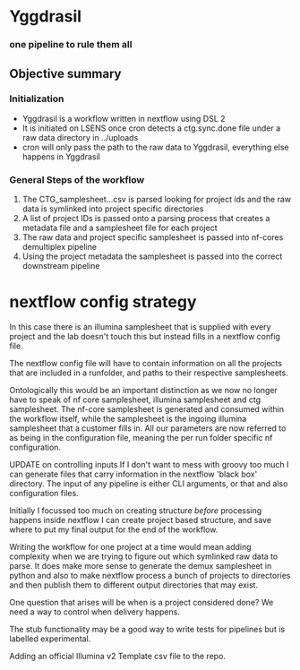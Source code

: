 # Yggdrasil

### one pipeline to rule them all

## Objective summary

### Initialization

* Yggdrasil is a workflow written in nextflow using DSL 2
* It is initiated on LSENS once cron detects a ctg.sync.done file under a raw data directory in ../uploads
* cron will only pass the path to the raw data to Yggdrasil, everything else happens in Yggdrasil

### General Steps of the workflow

1. The CTG_samplesheet...csv is parsed looking for project ids and the raw data is symlinked into project specific directories
2. A list of project IDs is passed onto a parsing process that creates a metadata file and a samplesheet file for each project
3. The raw data and project specific samplesheet is passed into nf-cores demultiplex pipeline
4. Using the project metadata the samplesheet is passed into the correct downstream pipeline


# nextflow config strategy

In this case there is an illumina samplesheet that is supplied with every project and 
the lab doesn't touch this but instead fills in a nextflow config file.

The nextflow config file will have to contain information on all the projects that are included
in a runfolder, and paths to their respective samplesheets.

Ontologically this would be an important distinction as we now no longer have to speak of
nf core samplesheet, illumina samplesheet and ctg samplesheet. The nf-core samplesheet is generated 
and consumed within the workflow itself, while the samplesheet is the ingoing illumina samplesheet that
a customer fills in. All our parameters are now referred to as being in the configuration file, meaning
the per run folder specific nf configuration.

UPDATE on controlling inputs
If I don't want to mess with groovy too much I can generate files that carry information in the nextflow 'black box'
directory. The input of any pipeline is either CLI arguments, or that and also configuration files. 

Initially I focussed too much on creating structure *before* processing happens
inside nextflow I can create project based structure, and save where to put my final
output for the end of the workflow.

Writing the workflow for one project at a time would mean
adding complexity when we are trying to figure out which
symlinked raw data to parse. It does make more sense to 
generate the demux samplesheet in python and also to make
nextflow process a bunch of projects to directories and then
publish them to different output directories that may exist.

One question that arises will be when is a project considered done?
We need a way to control when delivery happens.

The stub functionality may be a good way to write tests
for pipelines but is labelled experimental.

Adding an official Illumina v2 Template csv file to the repo.